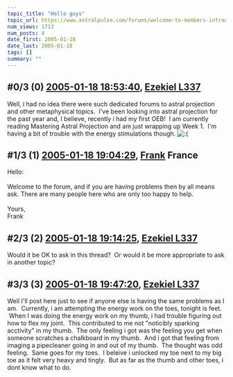 ```yaml
---
topic_title: "Hello guys"
topic_url: https://www.astralpulse.com/forums/welcome-to-members-introductions!/hello-guys-16582
num_views: 1713
num_posts: 4
date_first: 2005-01-18
date_last: 2005-01-18
tags: []
summary: ""
---
```


## \#0/3 (0) [2005-01-18 18:53:40](https://www.astralpulse.com/forums/index.php?msg=143598), [Ezekiel L337](https://www.astralpulse.com/forums/profile/?u=8068)  ##
<section>
Well, i had no idea there were such dedicated forums to astral projection and other metaphysical topics.  I've been looking into astral projection for the past year and, I believe, recently i had my first OEB!  I am currently reading Mastering Astral Projection and am just wrapping up Week 1.  I'm having a bit of trouble with the energy stimulations though.
<img alt=":(" class="smiley" src="https://www.astralpulse.com/forums/Smileys/fugue/sad.png" title="Sad"/>
</section>

## \#1/3 (1) [2005-01-18 19:04:29](https://www.astralpulse.com/forums/index.php?msg=143601), [Frank](https://www.astralpulse.com/forums/profile/?u=359) France ##
<section>
Hello:
<br>
<br>
Welcome to the forum, and if you are having problems then by all means ask. There are many people here who are only too happy to help.
<br>
<br>
Yours,
<br>
Frank
</section>

## \#2/3 (2) [2005-01-18 19:14:25](https://www.astralpulse.com/forums/index.php?msg=143603), [Ezekiel L337](https://www.astralpulse.com/forums/profile/?u=8068)  ##
<section>
Would it be OK to ask in this thread?  Or would it be more appropriate to ask in another topic?
</section>

## \#3/3 (3) [2005-01-18 19:47:20](https://www.astralpulse.com/forums/index.php?msg=143606), [Ezekiel L337](https://www.astralpulse.com/forums/profile/?u=8068)  ##
<section>
Well I'll post here just to see if anyone else is having the same problems as I am.  Currently, i am attempting the energy work on the toes, tonight is feet.  When I was doing the energy work on my thumb, i had trouble figuring out how to flex my joint.  This contributed to me not "noticibly sparking acctivity" in my thumb.  The only feeling i got was the feeling you get when someone scratches a chalkboard in my thumb.  And i got that feeling from imaging a pipecleaner going in and out of my thumb.  The thought was odd feeling.  Same goes for my toes.  I beleive i unlocked my toe next to my big toe as it felt very heavy and tingly.  But as far as the thumb and other toes, i dont know what to do.
</section>